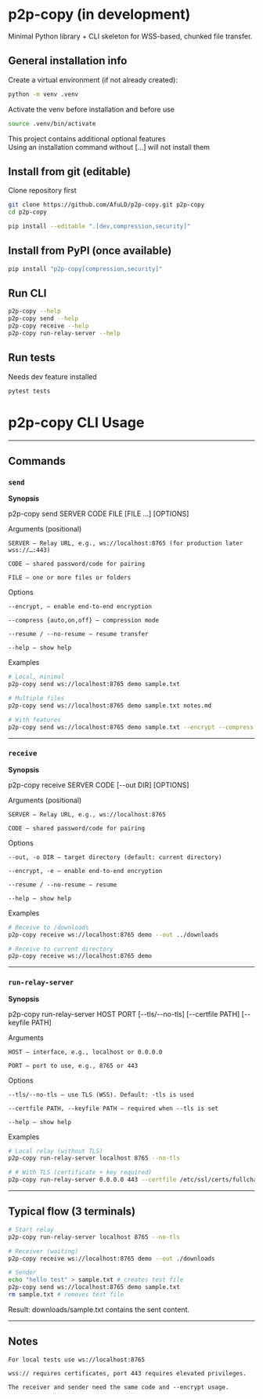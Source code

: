 # p2p-copy (in development)

Minimal Python library + CLI skeleton for WSS-based, chunked file transfer.

## General installation info
Create a virtual environment (if not already created):
```bash
python -m venv .venv
```
Activate the venv before installation and before use 
```bash
source .venv/bin/activate
```

This project contains additional optional features  
Using an installation command without [...] will not install them


## Install from git (editable)
Clone repository first
```bash
git clone https://github.com/AfuLD/p2p-copy.git p2p-copy
cd p2p-copy
```
```bash
pip install --editable ".[dev,compression,security]"
```


## Install from PyPI (once available)
```bash
pip install "p2p-copy[compression,security]" 
```


## Run CLI
```bash
p2p-copy --help
p2p-copy send --help
p2p-copy receive --help
p2p-copy run-relay-server --help
```


## Run tests 
Needs dev feature installed
```bash
pytest tests
```


# p2p-copy CLI Usage

---

## Commands

### `send`

**Synopsis**

p2p-copy send SERVER CODE FILE \[FILE ...] \[OPTIONS]

Arguments (positional)

```
SERVER — Relay URL, e.g., ws://localhost:8765 (for production later wss://…:443)

CODE — shared password/code for pairing

FILE — one or more files or folders
```

Options

```
--encrypt, — enable end-to-end encryption 

--compress {auto,on,off} — compression mode 

--resume / --no-resume — resume transfer 

--help — show help
```

Examples

```bash
# Local, minimal
p2p-copy send ws://localhost:8765 demo sample.txt

# Multiple files
p2p-copy send ws://localhost:8765 demo sample.txt notes.md

# With features
p2p-copy send ws://localhost:8765 demo sample.txt --encrypt --compress on --resume
```

---

### `receive`

**Synopsis**

p2p-copy receive SERVER CODE \[--out DIR] \[OPTIONS]

Arguments (positional)

```
SERVER — Relay URL, e.g., ws://localhost:8765

CODE — shared password/code for pairing
```

Options

```
--out, -o DIR — target directory (default: current directory)

--encrypt, -e — enable end-to-end encryption 

--resume / --no-resume — resume 

--help — show help
```

Examples

```bash
# Receive to /downloads
p2p-copy receive ws://localhost:8765 demo --out ../downloads

# Receive to current directory
p2p-copy receive ws://localhost:8765 demo
```

---

### `run-relay-server`

**Synopsis**

p2p-copy run-relay-server HOST PORT \[--tls/--no-tls] \[--certfile PATH] \[--keyfile PATH]

Arguments

```
HOST — interface, e.g., localhost or 0.0.0.0

PORT — port to use, e.g., 8765 or 443
```

Options

```
--tls/--no-tls — use TLS (WSS). Default: -tls is used

--certfile PATH, --keyfile PATH — required when --tls is set

--help — show help
```

Examples

```bash
# Local relay (without TLS)
p2p-copy run-relay-server localhost 8765 --no-tls

# # With TLS (certificate + key required)
p2p-copy run-relay-server 0.0.0.0 443 --certfile /etc/ssl/certs/fullchain.pem --keyfile /etc/ssl/private/privkey.pem
```

---

## Typical flow (3 terminals)

```bash
# Start relay 
p2p-copy run-relay-server localhost 8765 --no-tls
```

```bash
# Receiver (waiting)
p2p-copy receive ws://localhost:8765 demo --out ./downloads
```

```bash
# Sender
echo "hello test" > sample.txt # creates test file
p2p-copy send ws://localhost:8765 demo sample.txt
rm sample.txt # removes test file 
```

Result: downloads/sample.txt contains the sent content.

---

## Notes

```
For local tests use ws://localhost:8765

wss:// requires certificates, port 443 requires elevated privileges.

The receiver and sender need the same code and --encrypt usage.
```
